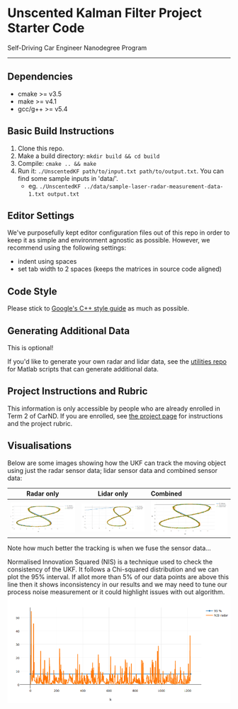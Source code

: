 # Unscented Kalman Filter Project Starter Code
Self-Driving Car Engineer Nanodegree Program

---

## Dependencies

* cmake >= v3.5
* make >= v4.1
* gcc/g++ >= v5.4

## Basic Build Instructions

1. Clone this repo.
2. Make a build directory: `mkdir build && cd build`
3. Compile: `cmake .. && make`
4. Run it: `./UnscentedKF path/to/input.txt path/to/output.txt`. You can find
   some sample inputs in 'data/'.
    - eg. `./UnscentedKF ../data/sample-laser-radar-measurement-data-1.txt output.txt`

## Editor Settings

We've purposefully kept editor configuration files out of this repo in order to
keep it as simple and environment agnostic as possible. However, we recommend
using the following settings:

* indent using spaces
* set tab width to 2 spaces (keeps the matrices in source code aligned)

## Code Style

Please stick to [Google's C++ style guide](https://google.github.io/styleguide/cppguide.html) as much as possible.

## Generating Additional Data

This is optional!

If you'd like to generate your own radar and lidar data, see the
[utilities repo](https://github.com/udacity/CarND-Mercedes-SF-Utilities) for
Matlab scripts that can generate additional data.

## Project Instructions and Rubric

This information is only accessible by people who are already enrolled in Term 2
of CarND. If you are enrolled, see [the project page](https://classroom.udacity.com/nanodegrees/nd013/parts/40f38239-66b6-46ec-ae68-03afd8a601c8/modules/0949fca6-b379-42af-a919-ee50aa304e6a/lessons/c3eb3583-17b2-4d83-abf7-d852ae1b9fff/concepts/4d0420af-0527-4c9f-a5cd-56ee0fe4f09e)
for instructions and the project rubric.

## Visualisations
Below are some images showing how the UKF can track the moving object using just the radar sensor data; lidar sensor data and combined sensor data:

Radar only                    |  Lidar only                   |  Combined
:----------------------------:|:-----------------------------:|:-------------------------
![](Docs/tracking_radar.png)  |  ![](Docs/tracking_lidar.png) |  ![](Docs/tracking_combined.png)

Note how much better the tracking is when we fuse the sensor data...

Normalised Innovation Squared (NIS) is a technique used to check the consistency of the UKF. It follows a Chi-squared distribution and we can plot the 95% interval. If allot more than 5% of our data points are above this line then it shows inconsistency in our results and we may need to tune our process noise measurement or it could highlight issues with out algorithm.
![NIS for Radar - file1](Docs/nis_radar_file1.png)
